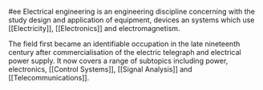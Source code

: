 #ee
Electrical engineering is an engineering discipline concerning with the study design and application of equipment, devices an systems which use [[Electricity]], [[Electronics]] and electromagnetism. 

The field first became an identifiable occupation in the late nineteenth century after commercialisation of the electric telegraph and electrical power supply. It now covers a range of subtopics including power, electronics, [[Control Systems]], [[Signal Analysis]] and [[Telecommunications]]. 
